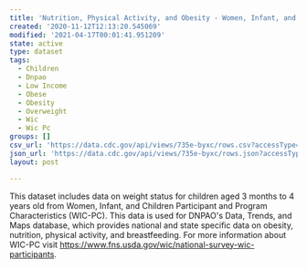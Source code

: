 ```yaml
---
title: 'Nutrition, Physical Activity, and Obesity - Women, Infant, and Child'
created: '2020-11-12T12:13:20.545069'
modified: '2021-04-17T00:01:41.951209'
state: active
type: dataset
tags:
  - Children
  - Dnpao
  - Low Income
  - Obese
  - Obesity
  - Overweight
  - Wic
  - Wic Pc
groups: []
csv_url: 'https://data.cdc.gov/api/views/735e-byxc/rows.csv?accessType=DOWNLOAD'
json_url: 'https://data.cdc.gov/api/views/735e-byxc/rows.json?accessType=DOWNLOAD'
layout: post

---
```

This dataset includes data on weight status for children aged 3 months to 4 years old from Women, Infant, and Children Participant and Program Characteristics (WIC-PC). This data is used for DNPAO's Data, Trends, and Maps database, which provides national and state specific data on obesity, nutrition, physical activity, and breastfeeding. For more information about WIC-PC visit https://www.fns.usda.gov/wic/national-survey-wic-participants.
